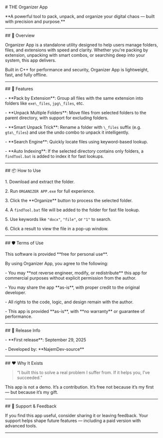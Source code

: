 \# THE Organizer App



\*\*A powerful tool to pack, unpack, and organize your digital chaos — built with precision and purpose.\*\*



---



\## 🚀 Overview



Organizer App is a standalone utility designed to help users manage folders, files, and extensions with speed and clarity. Whether you're packing by extension, unpacking with smart combos, or searching deep into your system, this app delivers.



Built in C++ for performance and security, Organizer App is lightweight, fast, and fully offline.



---



\## 🧠 Features



\- \*\*Pack by Extension\*\*: Group all files with the same extension into folders like `exe\_files`, `jpg\_files`, etc.

\- \*\*Unpack Multiple Folders\*\*: Move files from selected folders to the parent directory, with support for excluding folders.

\- \*\*Smart Unpack Trick\*\*: Rename a folder with `\_files` suffix (e.g. `gta\_files`) and use the undo combo to unpack it intelligently.

\- \*\*Search Engine\*\*: Quickly locate files using keyword-based lookup.

\- \*\*Auto Indexing\*\*: If the selected directory contains only folders, a `findTool.bat` is added to index it for fast lookups.



---



\## 📦 How to Use



1\. Download and extract the folder.

2\. Run `ORGANIZER APP.exe` for full experience.

3\. Click the \*\*Organize\*\* button to process the selected folder.

4\. A `findTool.bat` file will be added to the folder for fast file lookup.

5\. Use keywords like `"docx"`, `"file"`, or `"1"` to search.

6\. Click a result to view the file in a pop-up window.



---



\## 🛡️ Terms of Use



This software is provided \*\*free for personal use\*\*.



By using Organizer App, you agree to the following:



\- You may \*\*not reverse engineer, modify, or redistribute\*\* this app for commercial purposes without explicit permission from the author.

\- You may share the app \*\*as-is\*\*, with proper credit to the original developer.

\- All rights to the code, logic, and design remain with the author.

\- This app is provided \*\*as-is\*\*, with \*\*no warranty\*\* or guarantee of performance.



---



\## 📅 Release Info



\- \*\*First release\*\*: September 29, 2025  

\- Developed by: \*\*NajemDev-source\*\*



---



\## ❤️ Why It Exists



> “I built this to solve a real problem I suffer from. If it helps you, I’ve succeeded.”



This app is not a demo. It’s a contribution. It’s free not because it’s my first — but because it’s my gift.



---



\## 📣 Support \& Feedback



If you find this app useful, consider sharing it or leaving feedback. Your support helps shape future features — including a paid version with advanced tools.



---

